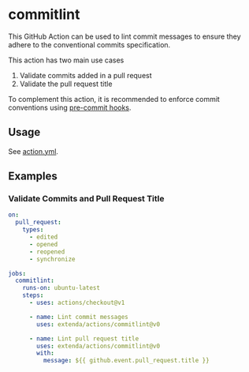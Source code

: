 # commitlint

This GitHub Action can be used to lint commit messages to ensure they adhere to
the conventional commits specification.

This action has two main use cases

  1. Validate commits added in a pull request
  2. Validate the pull request title

To complement this action, it is recommended to enforce commit conventions
using [pre-commit hooks](../jira-releasenotes/README.md#pre-commit-configuration).

## Usage

See [action.yml](action.yml).

## Examples

### Validate Commits and Pull Request Title

```yaml
on:
  pull_request:
    types:
      - edited
      - opened
      - reopened
      - synchronize

jobs:
  commitlint:
    runs-on: ubuntu-latest
    steps:
      - uses: actions/checkout@v1

      - name: Lint commit messages
        uses: extenda/actions/commitlint@v0

      - name: Lint pull request title
        uses: extenda/actions/commitlint@v0
        with:
          message: ${{ github.event.pull_request.title }}  
```
